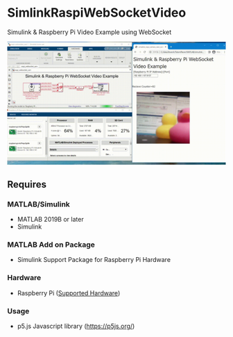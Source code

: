# SimlinkRaspiWebSocketVideo
Simulink & Raspberry Pi Video Example using WebSocket 

![SimulinkRaspoWebSocketDemo](img/simulinkraspiwebsocketvideo.gif)

## Requires
### MATLAB/Simulink
- MATLAB 2019B or later
- Simulink
### MATLAB Add on Package
- Simulink Support Package for Raspberry Pi Hardware
### Hardware
- Raspberry Pi ([Supported Hardware](https://jp.mathworks.com/hardware-support/raspberry-pi-simulink.html))
### Usage
- p5.js Javascript library (https://p5js.org/)
